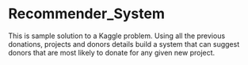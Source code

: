 # Recommender_System
This is sample solution to a Kaggle problem. Using all the previous donations, projects and donors details build a system that can suggest donors that are most likely to donate for any given new project.
